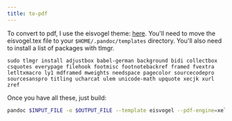 ```yaml
---
title: to-pdf
---
```


To convert to pdf, I use the eisvogel theme: [here](https://github.com/Wandmalfarbe/pandoc-latex-template.md).
You'll need to move the eisvogel.tex file to your `$HOME/.pandoc/templates` directory. You'll also need to install a list of packages with tlmgr.

```
sudo tlmgr install adjustbox babel-german background bidi collectbox csquotes everypage filehook footmisc footnotebackref framed fvextra letltxmacro ly1 mdframed mweights needspace pagecolor sourcecodepro sourcesanspro titling ucharcat ulem unicode-math upquote xecjk xurl zref
```

Once you have all these, just build:

```sh
pandoc $INPUT_FILE -o $OUTPUT_FILE --template eisvogel --pdf-engine=xelatex
```
